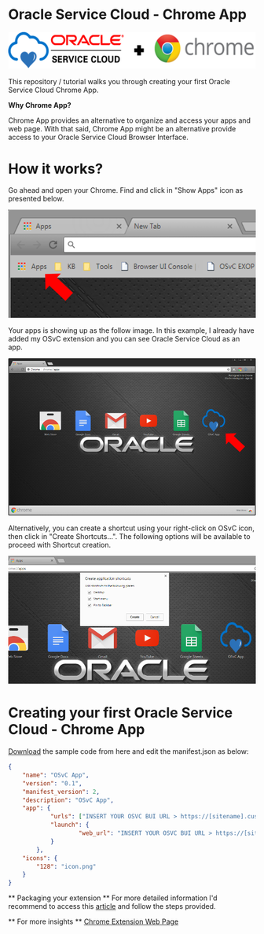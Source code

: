 # Oracle Service Cloud - Chrome App

<p align="center"><img src ="https://github.com/eferreira07/OSvC-Chrome-App/blob/master/img/osvc_chrome.png"/></p>

This repository / tutorial walks you through creating your first Oracle Service Cloud Chrome App.

**Why Chrome App?**

Chrome App provides an alternative to organize and access your apps and web page. With that said, Chrome App might be an alternative provide access to your Oracle Service Cloud Browser Interface.

# How it works?
Go ahead and open your Chrome. Find and click in "Show Apps" icon as presented below.

<p align="center"><img src ="https://github.com/eferreira07/OSvC-Chrome-App/blob/master/img/step-1.png"/></p>

Your apps is showing up as the follow image. In this example, I already have added my OSvC extension and you can see Oracle Service Cloud as an app.

<p align="center"><img src ="https://github.com/eferreira07/OSvC-Chrome-App/blob/master/img/step-2.png"/></p>

Alternatively, you can create a shortcut using your right-click on OSvC icon, then click in "Create Shortcuts...". The following options will be available to proceed with Shortcut creation.

<p align="center"><img src ="https://github.com/eferreira07/OSvC-Chrome-App/blob/master/img/step-3.png"/></p>

# Creating your first Oracle Service Cloud - Chrome App

[Download](https://github.com/eferreira07/OSvC-Chrome-App/raw/master/osvc_chrome_app.zip) the sample code from here and edit the   manifest.json as below:

```json
{
	"name": "OSvC App",
	"version": "0.1",
	"manifest_version": 2,
	"description": "OSvC App",
	"app": {
        	"urls": ["INSERT YOUR OSVC BUI URL > https://[sitename].custhelp.com/AgentWeb/"],
        	"launch": {
            		"web_url": "INSERT YOUR OSVC BUI URL > https://[sitename].custhelp.com/AgentWeb/"
        	}
    	},
	"icons": {
		"128": "icon.png"
	}
}

```

** Packaging your extension **
For more detailed information I'd recommend to access this [article](https://developer.chrome.com/extensions/packaging) and follow the steps provided.

** For more insights **
[Chrome Extension Web Page](https://developer.chrome.com/extensions/samples)
